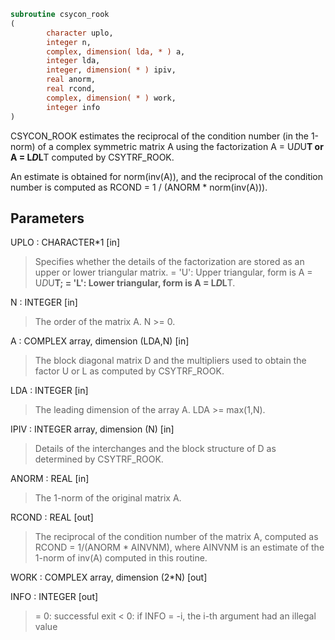 ```fortran
subroutine csycon_rook
(
        character uplo,
        integer n,
        complex, dimension( lda, * ) a,
        integer lda,
        integer, dimension( * ) ipiv,
        real anorm,
        real rcond,
        complex, dimension( * ) work,
        integer info
)
```

CSYCON_ROOK estimates the reciprocal of the condition number (in the
1-norm) of a complex symmetric matrix A using the factorization
A = U*D*U**T or A = L*D*L**T computed by CSYTRF_ROOK.

An estimate is obtained for norm(inv(A)), and the reciprocal of the
condition number is computed as RCOND = 1 / (ANORM * norm(inv(A))).

## Parameters
UPLO : CHARACTER*1 [in]
> Specifies whether the details of the factorization are stored
> as an upper or lower triangular matrix.
> = 'U':  Upper triangular, form is A = U*D*U**T;
> = 'L':  Lower triangular, form is A = L*D*L**T.

N : INTEGER [in]
> The order of the matrix A.  N >= 0.

A : COMPLEX array, dimension (LDA,N) [in]
> The block diagonal matrix D and the multipliers used to
> obtain the factor U or L as computed by CSYTRF_ROOK.

LDA : INTEGER [in]
> The leading dimension of the array A.  LDA >= max(1,N).

IPIV : INTEGER array, dimension (N) [in]
> Details of the interchanges and the block structure of D
> as determined by CSYTRF_ROOK.

ANORM : REAL [in]
> The 1-norm of the original matrix A.

RCOND : REAL [out]
> The reciprocal of the condition number of the matrix A,
> computed as RCOND = 1/(ANORM * AINVNM), where AINVNM is an
> estimate of the 1-norm of inv(A) computed in this routine.

WORK : COMPLEX array, dimension (2*N) [out]

INFO : INTEGER [out]
> = 0:  successful exit
> < 0:  if INFO = -i, the i-th argument had an illegal value
